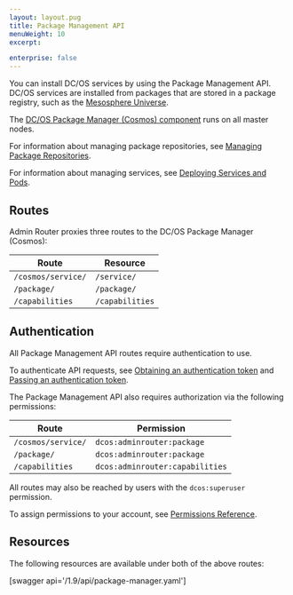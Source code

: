 ```yaml
---
layout: layout.pug
title: Package Management API
menuWeight: 10
excerpt:

enterprise: false
---
```


You can install DC/OS services by using the Package Management API. DC/OS services are installed from packages that are stored in a package registry, such as the [Mesosphere Universe](/1.9/overview/concepts/#mesosphere-universe).

The [DC/OS Package Manager (Cosmos) component](/1.9/overview/architecture/components/#dcos-package-manager) runs on all master nodes.

For information about managing package repositories, see [Managing Package Repositories](/1.9/administering-clusters/repo/).

For information about managing services, see [Deploying Services and Pods](/1.9/deploying-services/).


## Routes

Admin Router proxies three routes to the DC/OS Package Manager (Cosmos):

| Route | Resource |
|-------|----------|
| `/cosmos/service/` | `/service/` |
| `/package/` | `/package/` |
| `/capabilities` | `/capabilities` |

## Authentication

All Package Management API routes require authentication to use.

To authenticate API requests, see [Obtaining an authentication token](/1.9/security/ent/iam-api/#obtaining-an-authentication-token) and [Passing an authentication token](/1.9/security/ent/iam-api/#passing-an-authentication-token).

The Package Management API also requires authorization via the following permissions:

| Route | Permission |
|-------|----------|
| `/cosmos/service/` | `dcos:adminrouter:package` |
| `/package/` | `dcos:adminrouter:package` |
| `/capabilities` | `dcos:adminrouter:capabilities` |

All routes may also be reached by users with the `dcos:superuser` permission.

To assign permissions to your account, see [Permissions Reference](/1.9/security/ent/perms-reference/).


## Resources

The following resources are available under both of the above routes:

[swagger api='/1.9/api/package-manager.yaml']
